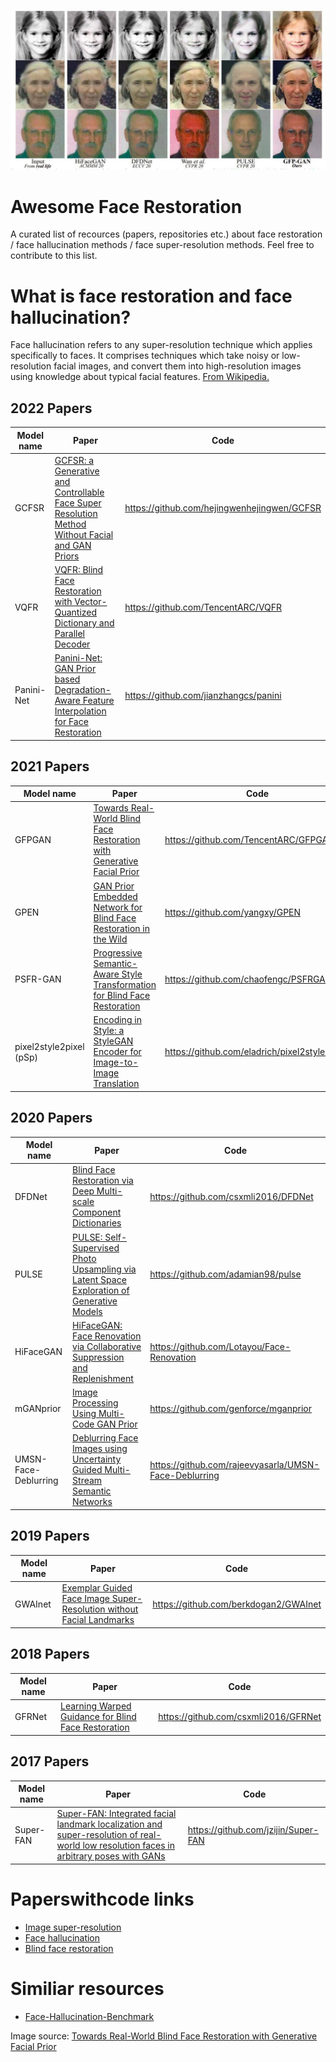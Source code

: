 ![illustation about face restoration](images/gfp_gan_img.jpg)


# Awesome Face Restoration
A curated list of recources (papers, repositories etc.) about face restoration / face hallucination methods / face super-resolution methods. Feel free to contribute to this list.

# What is face restoration and face hallucination?
Face hallucination refers to any super-resolution technique which applies specifically to faces. It comprises techniques which take noisy or low-resolution facial images, and convert them into high-resolution images using knowledge about typical facial features. [From Wikipedia.](https://en.wikipedia.org/wiki/Face_hallucination)


## 2022 Papers
| Model name | Paper | Code
| ----------- | ----------- | ----------- |
| GCFSR | [GCFSR: a Generative and Controllable Face Super Resolution Method Without Facial and GAN Priors](https://arxiv.org/abs/2203.07319) | https://github.com/hejingwenhejingwen/GCFSR
| VQFR | [VQFR: Blind Face Restoration with Vector-Quantized Dictionary and Parallel Decoder](https://arxiv.org/abs/2205.06803) | https://github.com/TencentARC/VQFR
| Panini-Net | [Panini-Net: GAN Prior based Degradation-Aware Feature Interpolation for Face Restoration](https://arxiv.org/pdf/2203.08444.pdf) | https://github.com/jianzhangcs/panini

## 2021 Papers
| Model name | Paper | Code
| ----------- | ----------- | ----------- |
| GFPGAN | [Towards Real-World Blind Face Restoration with Generative Facial Prior](https://arxiv.org/abs/2101.04061) | https://github.com/TencentARC/GFPGAN
| GPEN | [GAN Prior Embedded Network for Blind Face Restoration in the Wild](https://arxiv.org/abs/2105.06070) | https://github.com/yangxy/GPEN
| PSFR-GAN | [Progressive Semantic-Aware Style Transformation for Blind Face Restoration](https://arxiv.org/abs/2009.08709) | https://github.com/chaofengc/PSFRGAN
| pixel2style2pixel (pSp) | [Encoding in Style: a StyleGAN Encoder for Image-to-Image Translation](https://arxiv.org/abs/2008.00951) | https://github.com/eladrich/pixel2style2pixel

## 2020 Papers
| Model name | Paper | Code
| ----------- | ----------- | ----------- |
| DFDNet | [Blind Face Restoration via Deep Multi-scale Component Dictionaries](https://arxiv.org/pdf/2008.00418.pdf) | https://github.com/csxmli2016/DFDNet 
| PULSE | [PULSE: Self-Supervised Photo Upsampling via Latent Space Exploration of Generative Models](https://arxiv.org/pdf/2003.03808.pdf) | https://github.com/adamian98/pulse
| HiFaceGAN | [HiFaceGAN: Face Renovation via Collaborative Suppression and Replenishment](https://arxiv.org/abs/2005.05005) | https://github.com/Lotayou/Face-Renovation
| mGANprior | [Image Processing Using Multi-Code GAN Prior](https://arxiv.org/abs/1912.07116) | https://github.com/genforce/mganprior
| UMSN-Face-Deblurring | [Deblurring Face Images using Uncertainty Guided Multi-Stream Semantic Networks](https://arxiv.org/pdf/1907.13106.pdf) | https://github.com/rajeevyasarla/UMSN-Face-Deblurring

## 2019 Papers
| Model name | Paper | Code
| ----------- | ----------- | ----------- |
| GWAInet | [Exemplar Guided Face Image Super-Resolution without Facial Landmarks](https://openaccess.thecvf.com/content_CVPRW_2019/papers/NTIRE/Dogan_Exemplar_Guided_Face_Image_Super-Resolution_Without_Facial_Landmarks_CVPRW_2019_paper.pdf) | https://github.com/berkdogan2/GWAInet


## 2018 Papers
| Model name | Paper | Code
| ----------- | ----------- | ----------- |
| GFRNet | [Learning Warped Guidance for Blind Face Restoration](https://arxiv.org/abs/1804.04829) | https://github.com/csxmli2016/GFRNet


## 2017 Papers
| Model name | Paper | Code
| ----------- | ----------- | ----------- |
| Super-FAN | [Super-FAN: Integrated facial landmark localization and super-resolution of real-world low resolution faces in arbitrary poses with GANs](https://openaccess.thecvf.com/content_cvpr_2018/papers/Bulat_Super-FAN_Integrated_Facial_CVPR_2018_paper.pdf) | https://github.com/jzijin/Super-FAN


# Paperswithcode links
* [Image super-resolution](https://paperswithcode.com/task/image-super-resolution)
* [Face hallucination](https://paperswithcode.com/task/face-hallucination)
* [Blind face restoration](https://paperswithcode.com/task/blind-face-restoration)


# Similiar resources
* [Face-Hallucination-Benchmark](https://github.com/junjun-jiang/Face-Hallucination-Benchmark)

Image source: [Towards Real-World Blind Face Restoration with Generative Facial Prior](https://arxiv.org/abs/2101.04061)

